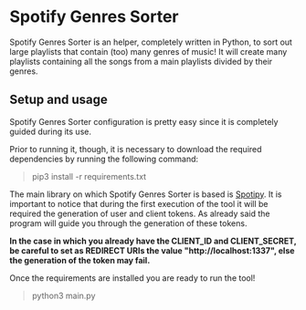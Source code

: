 # Spotify Genres Sorter
Spotify Genres Sorter is an helper, completely written in Python, to sort out large playlists that contain (too) many genres of music! It will create many playlists containing all the songs from a main playlists divided by their genres.

## Setup and usage
Spotify Genres Sorter configuration is pretty easy since it is completely guided during its use. 

Prior to running it, though, it is necessary to download the required dependencies by running the following command:
>pip3 install -r requirements.txt

The main library on which Spotify Genres Sorter is based is [Spotipy](https://github.com/spotipy-dev/spotipy). It is important to notice that during the first execution of the tool it will be required the generation of user and client tokens. As already said the program will guide you through the generation of these tokens.

__In the case in which you already have the CLIENT_ID and CLIENT_SECRET, be careful to set as REDIRECT URIs the value "http://localhost:1337", else the generation of the token may fail.__

Once the requirements are installed you are ready to run the tool!
>python3 main.py

